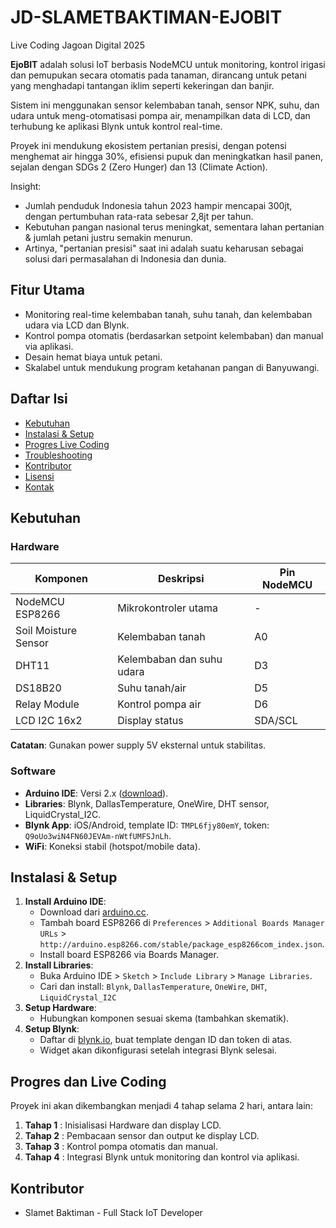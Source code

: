 # JD-SLAMETBAKTIMAN-EJOBIT
Live Coding Jagoan Digital 2025


**EjoBIT** adalah solusi IoT berbasis NodeMCU untuk monitoring, kontrol irigasi dan pemupukan secara otomatis pada tanaman, dirancang untuk petani yang menghadapi tantangan iklim seperti kekeringan dan banjir. 

Sistem ini menggunakan sensor kelembaban tanah, sensor NPK, suhu, dan udara untuk meng-otomatisasi pompa air, menampilkan data di LCD, dan terhubung ke aplikasi Blynk untuk kontrol real-time. 

Proyek ini mendukung ekosistem pertanian presisi, dengan potensi menghemat air hingga 30%, efisiensi pupuk dan meningkatkan hasil panen, sejalan dengan SDGs 2 (Zero Hunger) dan 13 (Climate Action).

Insight:
- Jumlah penduduk Indonesia tahun 2023 hampir mencapai 300jt, dengan pertumbuhan rata-rata sebesar 2,8jt per tahun.
- Kebutuhan pangan nasional terus meningkat, sementara lahan pertanian & jumlah petani justru semakin menurun.
- Artinya, "pertanian presisi" saat ini adalah suatu keharusan sebagai solusi dari permasalahan di Indonesia dan dunia.

## Fitur Utama 
- Monitoring real-time kelembaban tanah, suhu tanah, dan kelembaban udara via LCD dan Blynk.
- Kontrol pompa otomatis (berdasarkan setpoint kelembaban) dan manual via aplikasi.
- Desain hemat biaya untuk petani.
- Skalabel untuk mendukung program ketahanan pangan di Banyuwangi.

## Daftar Isi
- [Kebutuhan](#kebutuhan)
- [Instalasi & Setup](#instalasi--setup)
- [Progres Live Coding](#progres-live-coding)
- [Troubleshooting](#troubleshooting)
- [Kontributor](#kontributor)
- [Lisensi](#lisensi)
- [Kontak](#kontak)

## Kebutuhan

### Hardware
| Komponen             | Deskripsi                    | Pin NodeMCU |
|----------------------|------------------------------|-------------|
| NodeMCU ESP8266      | Mikrokontroler utama         | -           |
| Soil Moisture Sensor | Kelembaban tanah             | A0          |
| DHT11                | Kelembaban dan suhu udara    | D3          |
| DS18B20              | Suhu tanah/air               | D5          |
| Relay Module         | Kontrol pompa air            | D6          |
| LCD I2C 16x2         | Display status               | SDA/SCL     |

**Catatan**: Gunakan power supply 5V eksternal untuk stabilitas.

### Software
- **Arduino IDE**: Versi 2.x ([download](<https://www.arduino.cc/en/software>)).
- **Libraries**: Blynk, DallasTemperature, OneWire, DHT sensor, LiquidCrystal_I2C.
- **Blynk App**: iOS/Android, template ID: `TMPL6fjy80emY`, token: `Q9oUo3wiN4FN60JEVAm-nWtfUMFSJnLh`.
- **WiFi**: Koneksi stabil (hotspot/mobile data).

## Instalasi & Setup
1. **Install Arduino IDE**:
   - Download dari [arduino.cc](<https://www.arduino.cc/en/software>).
   - Tambah board ESP8266 di `Preferences` > `Additional Boards Manager URLs` > `http://arduino.esp8266.com/stable/package_esp8266com_index.json`.
   - Install board ESP8266 via Boards Manager.
2. **Install Libraries**:
   - Buka Arduino IDE > `Sketch` > `Include Library` > `Manage Libraries`.
   - Cari dan install: `Blynk`, `DallasTemperature`, `OneWire`, `DHT`, `LiquidCrystal_I2C`
3. **Setup Hardware**:
   - Hubungkan komponen sesuai skema (tambahkan skematik).
4. **Setup Blynk**:
   - Daftar di [blynk.io](<https://blynk.io>), buat template dengan ID dan token di atas.
   - Widget akan dikonfigurasi setelah integrasi Blynk selesai.

## Progres dan Live Coding
Proyek ini akan dikembangkan menjadi 4 tahap selama 2 hari, antara lain:
1. **Tahap 1** : Inisialisasi Hardware dan display LCD. 
2. **Tahap 2** : Pembacaan sensor dan output ke display LCD.
3. **Tahap 3** : Kontrol pompa otomatis dan manual.
4. **Tahap 4** : Integrasi Blynk untuk monitoring dan kontrol via aplikasi.

## Kontributor
- Slamet Baktiman - Full Stack IoT Developer
